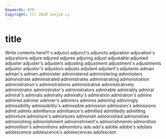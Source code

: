 ```yaml
---
Keywords: 979
Copyright: (C) 2020 Junjie Li
---
```


# title

Write contents here!!!
s 
adjunct 
adjunct's 
adjuncts 
adjuration
adjuration's 
adjurations 
adjure 
adjured 
adjures 
adjuring 
adjust 
adjustable 
adjusted 
adjuster
adjuster's 
adjusters 
adjusting 
adjustment 
adjustment's 
adjustments 
adjustor 
adjustor's 
adjustors 
adjusts
adjutant 
adjutant's 
adjutants 
adman 
adman's 
admen 
administer 
administered 
administering 
administers
administrate 
administrated 
administrates 
administrating 
administration 
administration's 
administrations 
administrative 
administratively 
administrator
administrator's 
administrators 
admirable 
admirably 
admiral 
admiral's 
admirals 
admiralty 
admiralty's 
admiration
admiration's 
admire 
admired 
admirer 
admirer's 
admirers 
admires 
admiring 
admiringly 
admissibility
admissibility's 
admissible 
admission 
admission's 
admissions 
admit 
admits 
admittance 
admittance's 
admitted
admittedly 
admitting 
admixture 
admixture's 
admixtures 
admonish 
admonished 
admonishes 
admonishing 
admonishment
admonishment's 
admonishments 
admonition 
admonition's 
admonitions 
admonitory 
ado 
ado's 
adobe 
adobe's
adobes 
adolescence 
adolescence's 
adolescences 
adolescent 
